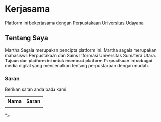 <html></html>
<Perpustakaan pribadi Martha Sagala>
<head></head>
<h1>Kerjasama</h1>Platform ini bekerjasama dengan <a><a href="https://e-perpus.unud.ac.id/">Perpustakaan Universitas Udayana</a>
<h2>Tentang Saya</h2>Martha Sagala merupakan pencipta platform ini. Martha sagala merupakan mahasiswa Perpustakaan dan Sains Informasi Universitas Sumatera Utara. Tujuan dari platform ini untuk membuat platform Perpustkaan ini sebagai media digital yang mengenalkan tentang perpustakaan dengan mudah. 
<h3>Saran</h3>Berikan saran anda pada kami
<table>
  <tr>
    <th>Nama</th>
    <th>Saran</th>
  </tr>
  <tr>
    <td></td>
    <td></td>
  </tr>
</table>">

